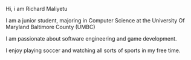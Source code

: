Hi, i am Richard Maliyetu

I am a junior student, majoring in Computer Science at the University Of Maryland Baltimore County (UMBC)

I am passionate about software engineering and game development.

I enjoy playing soccer and watching all sorts of sports in my free time.
